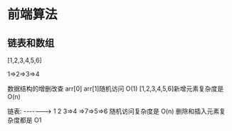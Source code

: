 # 前端算法

## 链表和数组

[1,2,3,4,5,6]

1=>2=>3=>4

数据结构的增删改查
arr[0] arr[1]随机访问 O(1)
[1,2,3,4,5,6]新增元素复杂度是 O(n)

链表:
------->
1 2 3=>4 =>7=>5=>6
随机访问复杂度是 O(n)
删除和插入元素复杂度都是 O1
